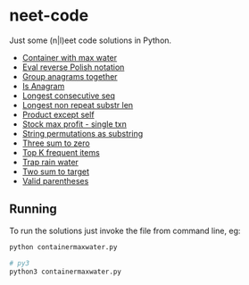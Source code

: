 # neet-code

Just some (n|l)eet code solutions in Python.

- [Container with max water](./containermaxwater.py)
- [Eval reverse Polish notation](./evalrpn.py)
- [Group anagrams together](./groupanagrams.py)
- [Is Anagram](./isanagram.py)
- [Longest consecutive seq](./longestconsecutiveseq.py)
- [Longest non repeat substr len](./longestsubstrlen.py)
- [Product except self](./productexceptself.py)
- [Stock max profit - single txn](./stockmaxprofit.py)
- [String permutations as substring](./substrpermute.py)
- [Three sum to zero](./threesumzero.py)
- [Top K frequent items](./topkfrequent.py)
- [Trap rain water](./traprainwater.py)
- [Two sum to target](./twosum.py)
- [Valid parentheses](./validparens.py)

## Running

To run the solutions just invoke the file from command line, eg:

```sh
python containermaxwater.py

# py3
python3 containermaxwater.py
```

